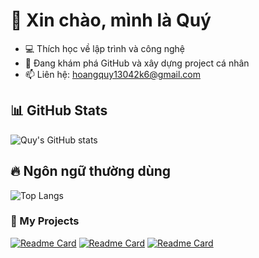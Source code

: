 

# 👋 Xin chào, mình là Quý
- 💻 Thích học về lập trình và công nghệ
- 🚀 Đang khám phá GitHub và xây dựng project cá nhân
- 📫 Liên hệ: hoangquy13042k6@gmail.com

## 📊 GitHub Stats
![Quy's GitHub stats](https://github-readme-stats.vercel.app/api?username=Quy1314&show_icons=true&theme=radical)

## 🔥 Ngôn ngữ thường dùng
![Top Langs](https://github-readme-stats.vercel.app/api/top-langs/?username=Quy1314&layout=compact&theme=radical)

### 🚀 My Projects
[![Readme Card](https://github-readme-stats.vercel.app/api/pin/?username=Quy1314&repo=CSDL_UIT&theme=radical)](https://github.com/Quy1314/CSDL_UIT)
[![Readme Card](https://github-readme-stats.vercel.app/api/pin/?username=Quy1314&repo=QuyhocWinforms&theme=radical)](https://github.com/Quy1314/QuyhocWinforms)
[![Readme Card](https://github-readme-stats.vercel.app/api/pin/?username=Quy1314&repo=DSA_UIT&theme=radical)](https://github.com/Quy1314/DSA_UIT)
